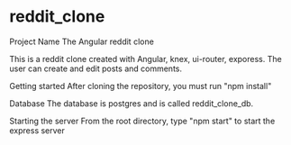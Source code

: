 # reddit_clone
Project Name
The Angular reddit clone

This is a reddit clone created with Angular, knex, ui-router, exporess.  The user can
create and edit posts and comments.


Getting started
After cloning the repository, you must run "npm install" 

Database
The database is postgres and is called reddit_clone_db.

Starting the server
From the root directory, type "npm start" to start the express server







